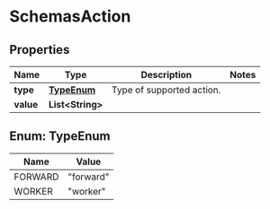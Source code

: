 # SchemasAction

## Properties
Name | Type | Description | Notes
------------ | ------------- | ------------- | -------------
**type** | [**TypeEnum**](#TypeEnum) | Type of supported action. | 
**value** | **List&lt;String&gt;** |  | 

<a name="TypeEnum"></a>
## Enum: TypeEnum
Name | Value
---- | -----
FORWARD | &quot;forward&quot;
WORKER | &quot;worker&quot;
